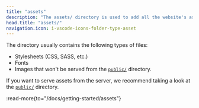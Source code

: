 ```yaml
---
title: "assets"
description: "The assets/ directory is used to add all the website's assets that the build tool will process."
head.title: "assets/"
navigation.icon: i-vscode-icons-folder-type-asset
---
```


The directory usually contains the following types of files:

- Stylesheets (CSS, SASS, etc.)
- Fonts
- Images that won't be served from the [`public/`](/docs/4.x/guide/directory-structure/public) directory.

If you want to serve assets from the server, we recommend taking a look at the [`public/`](/docs/4.x/guide/directory-structure/public) directory.

:read-more{to="/docs/getting-started/assets"}
